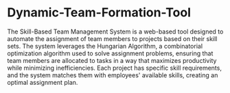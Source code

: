 # Dynamic-Team-Formation-Tool
The Skill-Based Team Management System is a web-based tool designed to automate the assignment of team members to projects based on their skill sets. The system leverages the Hungarian Algorithm, a combinatorial optimization algorithm used to solve assignment problems, ensuring that team members are allocated to tasks in a way that maximizes productivity while minimizing inefficiencies. Each project has specific skill requirements, and the system matches them with employees' available skills, creating an optimal assignment plan.
